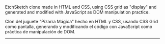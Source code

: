 EtchSketch clone made in HTML and CSS, using CSS grid as "display" and generated and modified with JavaScript
as DOM manipulation practice.

Clon del juguete "Pizarra Mágica" hecho en HTML y CSS, usando CSS Grid como pantalla, generando y modificando el código con JavaScript
como práctica de manipulación de DOM.

----------------------------------------------------------------------------
